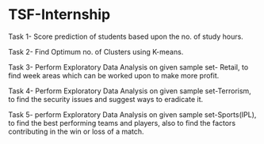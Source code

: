 # TSF-Internship
Task 1- Score prediction of students based upon the no. of study hours.

Task 2- Find Optimum no. of Clusters using K-means.

Task 3- Perform Exploratory Data Analysis on given sample set- Retail, to find week areas which can be worked upon to make more profit.

Task 4- Perform Exploratory Data Analysis on given sample set-Terrorism, to find the security issues and  suggest ways to eradicate it.

Task 5- perform Exploratory Data Analysis on given sample set-Sports(IPL), to find the best performing teams and players, also to find the factors contributing in the win or loss of a match.
